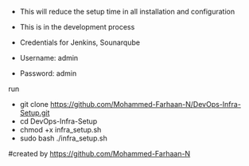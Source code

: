 * This will reduce the setup time in all installation and configuration 

* This is in the development process

* Credentials for Jenkins, Sounarqube
* Username: admin 
* Password: admin

run 

* git clone https://github.com/Mohammed-Farhaan-N/DevOps-Infra-Setup.git
* cd DevOps-Infra-Setup
* chmod +x infra_setup.sh
* sudo bash ./infra_setup.sh


#created by https://github.com/Mohammed-Farhaan-N
